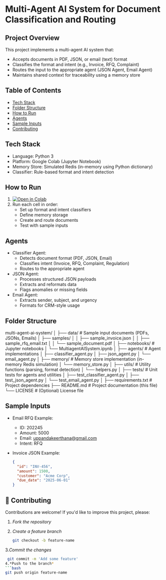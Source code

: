 # Multi-Agent AI System for Document Classification and Routing

## Project Overview

This project implements a multi-agent AI system that:
- Accepts documents in PDF, JSON, or email (text) format
- Classifies the format and intent (e.g., Invoice, RFQ, Complaint)
- Routes the input to the appropriate agent (JSON Agent, Email Agent)
- Maintains shared context for traceability using a memory store

## Table of Contents
- [Tech Stack](#-tech-stack)
- [Folder Structure](#-folder-structure)
- [How to Run](#-how-to-run)
- [Agents](#-agents)
- [Sample Inputs](#-sample-inputs)
- [Contributing](#-contributing)

## Tech Stack
- Language: Python 3
- Platform: Google Colab (Jupyter Notebook)
- Memory Store: Simulated Redis (in-memory using Python dictionary)
- Classifier: Rule-based format and intent detection

## How to Run
1. [![Open in Colab](https://colab.research.google.com/assets/colab-badge.svg)](https://colab.research.google.com/github/Keerthana-Uppanda/Multi_Agent_Ai_System/blob/main/MultiagentAISystem.ipynb)
2. Run each cell in order:
   - Set up format and intent classifiers
   - Define memory storage
   - Create and route documents
   - Test with sample inputs

## Agents
- Classifier Agent: 
  - Detects document format (PDF, JSON, Email)
  - Classifies intent (Invoice, RFQ, Complaint, Regulation)
  - Routes to the appropriate agent
- JSON Agent: 
  - Processes structured JSON payloads
  - Extracts and reformats data
  - Flags anomalies or missing fields
- Email Agent: 
  - Extracts sender, subject, and urgency
  - Formats for CRM-style usage

## Folder Structure
multi-agent-ai-system/
│
├── data/                   # Sample input documents (PDFs, JSONs, Emails)
│   ├── samples/
│   │   ├── sample_invoice.json
│   │   ├── sample_rfq_email.txt
│   │   └── sample_document.pdf
│
├── notebooks/              # Jupyter notebooks
│   └── MultiagentAISystem.ipynb
│
├── agents/                 # Agent implementations
│   ├── classifier_agent.py
│   ├── json_agent.py
│   └── email_agent.py
│
├── memory/                 # Memory store implementation (in-memory Redis simulation)
│   └── memory_store.py
│
├── utils/                  # Utility functions (parsing, format detection)
│   └── helpers.py
│
├── tests/                  # Unit tests for agents and utilities
│   ├── test_classifier_agent.py
│   ├── test_json_agent.py
│   └── test_email_agent.py
│
├── requirements.txt        # Project dependencies
├── README.md               # Project documentation (this file)
└── LICENSE                 # (Optional) License file


## Sample Inputs
- Email RFQ Example:
  - ID: 202245
  - Amount: 5000
  - Email: uppandakeerthana@gmail.com
  - Intent: RFQ

- Invoice JSON Example:
  ```json
  {
    "id": "INV-456",
    "amount": 1500,
    "customer": "Acme Corp",
    "due_date": "2025-06-01"
  }

## 🤝 Contributing

Contributions are welcome! If you'd like to improve this project, please:

1. *Fork the repository*

2. *Create a feature branch*  
   ```bash
   git checkout -b feature-name
3.*Commit the changes*
  ```bash
   git commit -m 'Add some feature'
4.*Push to the branch*
```bash
git push origin feature-name
